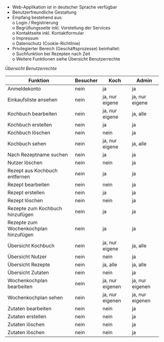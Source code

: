 *  Web-Applikation ist in deutscher Sprache verfügbar
*  Benutzerfreundliche Gestaltung
*  Empfang bestehend aus: <br>
o Login / Registrierung <br>
o Begrüßungsseite inkl. Vorstellung der Services <br>
o Kontaktseite inkl. Kontaktformular <br>
o Impressum <br>
o Datenschutz (Cookie-Richtlinie)<br>
*  Privilegierter Bereich (Geschäftsprozesse) beinhaltet:<br>
o Suchfunktion bei Rezepten nach Zeit<br>
o Weitere Funktionen siehe Übersicht Benutzerrechte

*Übersicht Benutzerrechte*<br>

| Funktion                              | Besucher | Koch            | Admin           |
|---------------------------------------|----------|-----------------|-----------------|
| Anmeldekonto                          | nein     | ja              | ja              |
| Einkaufsliste ansehen                 | nein     | ja, nur eigene  | ja, nur eigene  |
| Kochbuch bearbeiten                   | nein     | ja, nur eigene  | ja, alle        |
| Kochbuch erstellen                    | nein     | ja              | ja              |
| Kochbuch löschen                      | nein     | nein            | ja              |
| Kochbuch sehen                        | nein     | ja, nur eigene  | ja, alle        |
| Nach Rezeptname suchen                | nein     | ja              | ja              |
| Nutzer löschen                        | nein     | nein            | ja              |
| Rezept aus Kochbuch entfernen         | nein     | ja              | ja              |
| Rezept bearbeiten                     | nein     | nein            | ja              |
| Rezept erstellen                      | nein     | ja              | ja              |
| Rezept löschen                        | nein     | nein            | ja              |
| Rezepte zum Kochbuch hinzufügen       | nein     | ja              | ja              |
| Rezepte zum Wochenkochplan hinzufügen | nein     | ja              | ja              |
| Übersicht Kochbuch                    | nein     | ja, nur eigene  | ja, alle        |
| Übersicht Nutzer                      | nein     | nein            | ja              |
| Übersicht Rezepte                     | nein     | ja, alle        | ja, alle        |
| Übersicht Zutaten                     | nein     | nein            | ja              |
| Wochenkochplan bearbeiten             | nein     | ja, nur eigenen | ja, nur eigenen |
| Wochenkochplan sehen                  | nein     | ja, nur eigenen | ja, nur eigenen |
| Zutaten bearbeiten                    | nein     | nein            | ja              |
| Zutaten erstellen                     | nein     | nein            | ja              |
| Zutaten löschen                       | nein     | nein            | ja              |
| Zutaten löschen                       | nein     | nein            | ja              |

